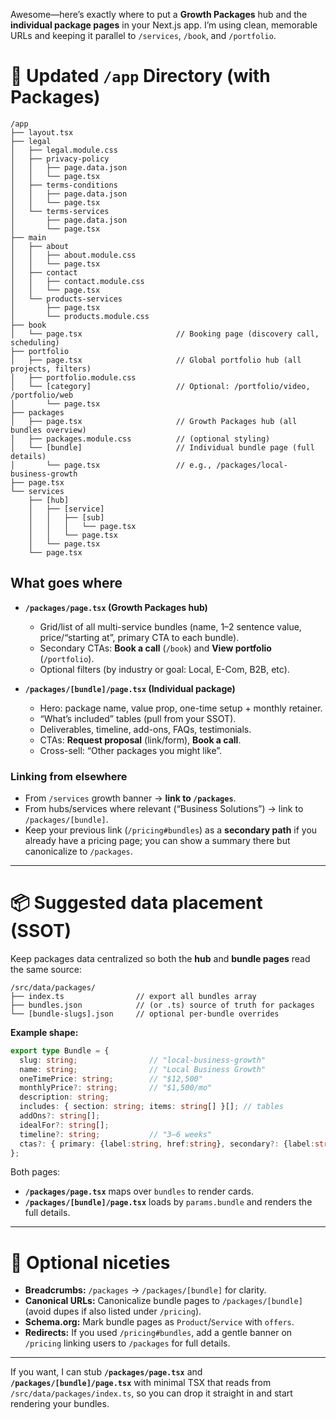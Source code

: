 Awesome—here’s exactly where to put a **Growth Packages** hub and the **individual package pages** in your Next.js app. I’m using clean, memorable URLs and keeping it parallel to `/services`, `/book`, and `/portfolio`.

# 📂 Updated `/app` Directory (with Packages)

```
/app
├── layout.tsx
├── legal
│   ├── legal.module.css
│   ├── privacy-policy
│   │   ├── page.data.json
│   │   └── page.tsx
│   ├── terms-conditions
│   │   ├── page.data.json
│   │   └── page.tsx
│   └── terms-services
│       ├── page.data.json
│       └── page.tsx
├── main
│   ├── about
│   │   ├── about.module.css
│   │   └── page.tsx
│   ├── contact
│   │   ├── contact.module.css
│   │   └── page.tsx
│   └── products-services
│       ├── page.tsx
│       └── products.module.css
├── book
│   └── page.tsx                     // Booking page (discovery call, scheduling)
├── portfolio
│   ├── page.tsx                     // Global portfolio hub (all projects, filters)
│   ├── portfolio.module.css
│   └── [category]                   // Optional: /portfolio/video, /portfolio/web
│       └── page.tsx
├── packages
│   ├── page.tsx                     // Growth Packages hub (all bundles overview)
│   ├── packages.module.css          // (optional styling)
│   └── [bundle]                     // Individual bundle page (full details)
│       └── page.tsx                 // e.g., /packages/local-business-growth
├── page.tsx
└── services
    ├── [hub]
    │   ├── [service]
    │   │   ├── [sub]
    │   │   │   └── page.tsx
    │   │   └── page.tsx
    │   └── page.tsx
    └── page.tsx
```

## What goes where

* **`/packages/page.tsx` (Growth Packages hub)**

  * Grid/list of all multi-service bundles (name, 1–2 sentence value, price/“starting at”, primary CTA to each bundle).
  * Secondary CTAs: **Book a call** (`/book`) and **View portfolio** (`/portfolio`).
  * Optional filters (by industry or goal: Local, E-Com, B2B, etc).

* **`/packages/[bundle]/page.tsx` (Individual package)**

  * Hero: package name, value prop, one-time setup + monthly retainer.
  * “What’s included” tables (pull from your SSOT).
  * Deliverables, timeline, add-ons, FAQs, testimonials.
  * CTAs: **Request proposal** (link/form), **Book a call**.
  * Cross-sell: “Other packages you might like”.

### Linking from elsewhere

* From `/services` growth banner → **link to `/packages`**.
* From hubs/services where relevant (“Business Solutions”) → link to `/packages/[bundle]`.
* Keep your previous link (`/pricing#bundles`) as a **secondary path** if you already have a pricing page; you can show a summary there but canonicalize to `/packages`.

---

# 📦 Suggested data placement (SSOT)

Keep packages data centralized so both the **hub** and **bundle pages** read the same source:

```
/src/data/packages/
├── index.ts                // export all bundles array
├── bundles.json            // (or .ts) source of truth for packages
└── [bundle-slugs].json     // optional per-bundle overrides
```

**Example shape:**

```ts
export type Bundle = {
  slug: string;                // "local-business-growth"
  name: string;                // "Local Business Growth"
  oneTimePrice: string;        // "$12,500"
  monthlyPrice?: string;       // "$1,500/mo"
  description: string;
  includes: { section: string; items: string[] }[]; // tables
  addOns?: string[];
  idealFor?: string[];
  timeline?: string;           // "3–6 weeks"
  ctas?: { primary: {label:string, href:string}, secondary?: {label:string, href:string} }
};
```

Both pages:

* **`/packages/page.tsx`** maps over `bundles` to render cards.
* **`/packages/[bundle]/page.tsx`** loads by `params.bundle` and renders the full details.

---

# 🔁 Optional niceties

* **Breadcrumbs:** `/packages` → `/packages/[bundle]` for clarity.
* **Canonical URLs:** Canonicalize bundle pages to `/packages/[bundle]` (avoid dupes if also listed under `/pricing`).
* **Schema.org:** Mark bundle pages as `Product`/`Service` with `offers`.
* **Redirects:** If you used `/pricing#bundles`, add a gentle banner on `/pricing` linking users to `/packages` for full details.

---

If you want, I can stub **`/packages/page.tsx`** and **`/packages/[bundle]/page.tsx`** with minimal TSX that reads from `/src/data/packages/index.ts`, so you can drop it straight in and start rendering your bundles.

